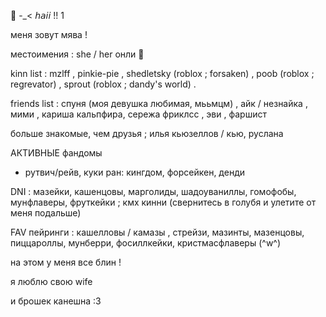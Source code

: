🥪  -_< 𝘩𝘢𝘪𝘪 !! 1

меня зовут мява ! 

местоимения : she / her онли 🤍

kinn list : mzlff , pinkie-pie , shedletsky (roblox ; forsaken) , poob (roblox ; regrevator) , sprout (roblox ; dandy's world) . 

friends list : спуня (моя девушка любимая, мььмцм) , айк / незнайка , мими , кариша кальпфира, сережа фриклсс , эви , фаршист

больше знакомые, чем друзья ; илья кьюзеллов / кью, руслана

АКТИВНЫЕ фандомы

* рутвич/рейв, куки ран: кингдом, форсейкен, денди

DNI : мазейки, кашенцовы, марголиды, шадоуваниллы, гомофобы, мунфлаверы, фруткейки ; кмх кинни (свернитесь в голубя и улетите от меня подальше) 

FAV пейринги : кашелловы / камазы , стрейзи, мазинты, мазенцовы, пиццароллы, мунберри, фосиллкейки, кристмасфлаверы (^w^) 

на этом у меня все блин ! 

я люблю свою wife 

и брошек канешна :3
